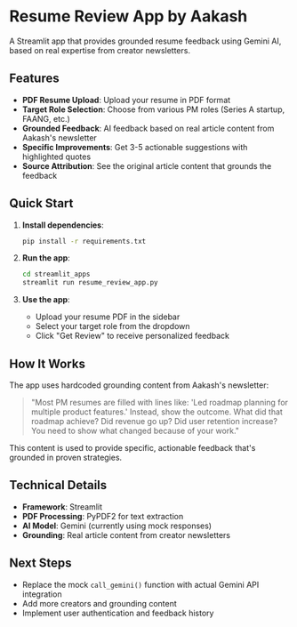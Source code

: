 # Resume Review App by Aakash

A Streamlit app that provides grounded resume feedback using Gemini AI, based on real expertise from creator newsletters.

## Features

- **PDF Resume Upload**: Upload your resume in PDF format
- **Target Role Selection**: Choose from various PM roles (Series A startup, FAANG, etc.)
- **Grounded Feedback**: AI feedback based on real article content from Aakash's newsletter
- **Specific Improvements**: Get 3-5 actionable suggestions with highlighted quotes
- **Source Attribution**: See the original article content that grounds the feedback

## Quick Start

1. **Install dependencies**:
   ```bash
   pip install -r requirements.txt
   ```

2. **Run the app**:
   ```bash
   cd streamlit_apps
   streamlit run resume_review_app.py
   ```

3. **Use the app**:
   - Upload your resume PDF in the sidebar
   - Select your target role from the dropdown
   - Click "Get Review" to receive personalized feedback

## How It Works

The app uses hardcoded grounding content from Aakash's newsletter:
> "Most PM resumes are filled with lines like: 'Led roadmap planning for multiple product features.' Instead, show the outcome. What did that roadmap achieve? Did revenue go up? Did user retention increase? You need to show what changed because of your work."

This content is used to provide specific, actionable feedback that's grounded in proven strategies.

## Technical Details

- **Framework**: Streamlit
- **PDF Processing**: PyPDF2 for text extraction
- **AI Model**: Gemini (currently using mock responses)
- **Grounding**: Real article content from creator newsletters

## Next Steps

- Replace the mock `call_gemini()` function with actual Gemini API integration
- Add more creators and grounding content
- Implement user authentication and feedback history 